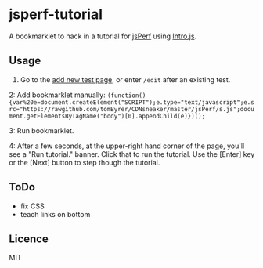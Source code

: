 jsperf-tutorial
==============

A bookmarklet to hack in a tutorial for [jsPerf](http://jsperf.com) using [Intro.js](http://usablica.github.io/intro.js/).

## Usage

1. Go to the [add new test page](http://jsperf.com), or enter `/edit` after an existing test.

2: Add bookmarklet manually:
`(function(){var%20e=document.createElement("SCRIPT");e.type="text/javascript";e.src="https://rawgithub.com/tomByrer/CDNsneaker/master/jsPerf/s.js";document.getElementsByTagName("body")[0].appendChild(e)})();`

3: Run bookmarklet.

4: After a few seconds, at the upper-right hand corner of the page, you'll see a "Run tutorial." banner.  Click that to run the tutorial.  Use the [Enter] key or the [Next] button to step though the tutorial. 


## ToDo

* fix CSS
* teach links on bottom

## Licence

MIT
